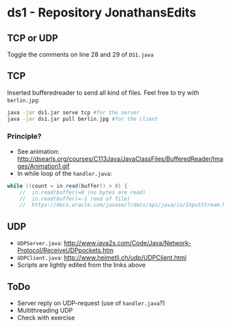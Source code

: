 # ds1 - Repository JonathansEdits

## TCP or UDP
Toggle the comments on line 28 and 29 of `DS1.java`

## TCP
Inserted bufferedreader to send all kind of files. Feel free to try with `berlin.jpg`:
```bash
java -jar ds1.jar serve tcp #for the server
java -jar ds1.jar pull berlin.jpg #for the client
```

### Principle?

- See animation: http://dsearls.org/courses/C113Java/JavaClassFiles/BufferedReader/Images/Animation1.gif
- In while loop of the `handler.java`: 
```java 
while ((count = in.read(buffer)) > 0) { 
    //  in.read(buffer)=0 (no bytes are read)
    //  in.read(buffer)=-1 (end of file)
    //  https://docs.oracle.com/javase/7/docs/api/java/io/InputStream.html
```

## UDP
- `UDPServer.java`: http://www.java2s.com/Code/Java/Network-Protocol/ReceiveUDPpockets.htm
- `UDPClient.java`: http://www.heimetli.ch/udp/UDPClient.html
- Scripts are lightly edited from the links above

## ToDo
- Server reply on UDP-request (use of `handler.java`?)
- Multithreading UDP
- Check with exercise
